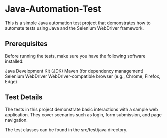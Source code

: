 # Java-Automation-Test
This is a simple Java automation test project that demonstrates how to automate tests using Java and the Selenium WebDriver framework.

## Prerequisites
Before running the tests, make sure you have the following software installed:

Java Development Kit (JDK)
Maven (for dependency management)
Selenium WebDriver
WebDriver-compatible browser (e.g., Chrome, Firefox, Edge)

## Test Details

The tests in this project demonstrate basic interactions with a sample web application. They cover scenarios such as login, form submission, and page navigation.

The test classes can be found in the src/test/java directory.
